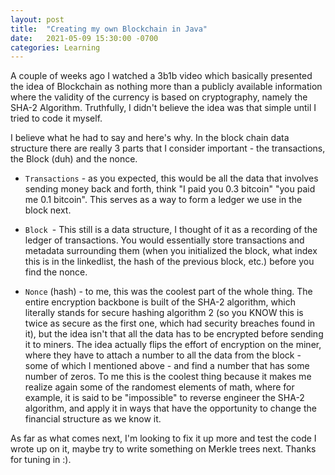 ```yaml
---
layout: post
title:  "Creating my own Blockchain in Java"
date:   2021-05-09 15:30:00 -0700
categories: Learning
---
```


A couple of weeks ago I watched a 3b1b video which basically presented the idea of Blockchain as nothing more than a publicly available information where the validity of the currency is based on cryptography, namely the SHA-2 Algorithm. Truthfully, I didn't believe the idea was that simple until I tried to code it myself. 

I believe what he had to say and here's why. In the block chain data structure there are really 3 parts that I consider important - the transactions, the Block (duh) and the nonce.

- `Transactions` - as you expected, this would be all the data that involves sending money back and forth, think "I paid you 0.3 bitcoin" "you paid me 0.1 bitcoin". This serves as a way to form a ledger we use in the block next.

- `Block `- This still is a data structure, I thought of it as a recording of the ledger of transactions. You would essentially store transactions and metadata surrounding them (when you initialized the block, what index this is in the linkedlist, the hash of the previous block, etc.) before you find the nonce.

- `Nonce` (hash) - to me, this was the coolest part of the whole thing. The entire encryption backbone is built of the SHA-2 algorithm, which literally stands for secure hashing algorithm 2 (so you KNOW this is twice as secure as the first one, which had security breaches found in it), but the idea isn't that all the data has to be encrypted before sending it to miners. The idea actually flips the effort of encryption on the miner, where they have to attach a number to all the data from the block - some of which I mentioned above - and find a number that has some number of zeros. To me this is the coolest thing because it makes me realize again some of the randomest elements of math, where for example, it is said to be "impossible" to reverse engineer the SHA-2 algorithm, and apply it in ways that have the opportunity to change the financial structure as we know it. 

As far as what comes next, I'm looking to fix it up more and test the code I wrote up on it, maybe try to write something on Merkle trees next. Thanks for tuning in :).
